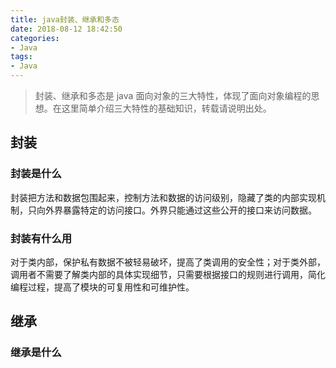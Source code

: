 ```yaml
---
title: java封装、继承和多态
date: 2018-08-12 18:42:50
categories:
- Java
tags:
- Java
---
```


> 封装、继承和多态是 java 面向对象的三大特性，体现了面向对象编程的思想。在这里简单介绍三大特性的基础知识，转载请说明出处。

<!--more-->

## 封装
### 封装是什么
封装把方法和数据包围起来，控制方法和数据的访问级别，隐藏了类的内部实现机制，只向外界暴露特定的访问接口。外界只能通过这些公开的接口来访问数据。

### 封装有什么用
对于类内部，保护私有数据不被轻易破坏，提高了类调用的安全性；对于类外部，调用者不需要了解类内部的具体实现细节，只需要根据接口的规则进行调用，简化编程过程，提高了模块的可复用性和可维护性。

## 继承
### 继承是什么
